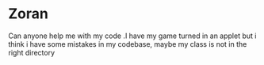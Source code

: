 Zoran
=====

Can anyone help me with my code .I have my game turned in an applet but i think i have some mistakes in my codebase, maybe my class is not in the right directory
